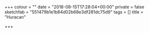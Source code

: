 +++
colour = ""
date = "2018-08-15T17:28:04+00:00"
private = false
sketchfab = "551479b1e1b84d02b68e3df281dc75d9"
tags = []
title = "Huracan"

+++
